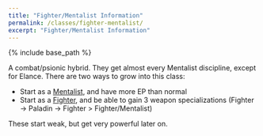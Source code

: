 ```yaml
---
title: "Fighter/Mentalist Information"
permalink: /classes/fighter-mentalist/
excerpt: "Fighter/Mentalist Information"
---
```


{% include base_path %}

A combat/psionic hybrid. They get almost every Mentalist discipline, except for Elance. There are two ways to grow into this class:

* Start as a [Mentalist](/classes/mentalist), and have more EP than normal
* Start as a [Fighter](/classes/fighter), and be able to gain 3 weapon specializations (Fighter -> Paladin -> Fighter > Fighter/Mentalist)

These start weak, but get very powerful later on.
